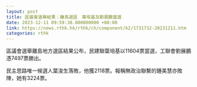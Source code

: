 ```yaml
---
layout: post
title: 區議會選舉結果｜離島選區　葉培基及劉展鵬當選
date: 2023-12-11 09:59:38.000000000 +08:00
link: https://news.rthk.hk/rthk/ch/component/k2/1731732-20231211.htm
categories: rthk
---
```


區議會選舉離島地方選區結果公布，民建聯葉培基以11604票當選，工聯會劉展鵬憑7497票勝出。

民主思路唯一候選人葉浚生落敗，他獲2118票。報稱無政治聯繫的鍾美慧亦敗陣，她有3224票。
